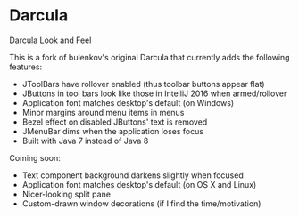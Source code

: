 Darcula
=======

Darcula Look and Feel

This is a fork of bulenkov's original Darcula that currently adds the following features:

* JToolBars have rollover enabled (thus toolbar buttons appear flat)
* JButtons in tool bars look like those in IntelliJ 2016 when armed/rollover
* Application font matches desktop's default (on Windows)
* Minor margins around menu items in menus
* Bezel effect on disabled JButtons' text is removed
* JMenuBar dims when the application loses focus
* Built with Java 7 instead of Java 8

Coming soon:

* Text component background darkens slightly when focused
* Application font matches desktop's default (on OS X and Linux)
* Nicer-looking split pane
* Custom-drawn window decorations (if I find the time/motivation)
